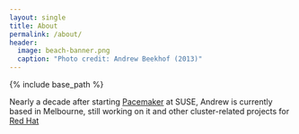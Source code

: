 ```yaml
---
layout: single
title: About
permalink: /about/
header:
  image: beach-banner.png
  caption: "Photo credit: Andrew Beekhof (2013)"
---
```


{% include base_path %}

Nearly a decade after starting [Pacemaker](http://clusterlabs.org) at
SUSE, Andrew is currently based in Melbourne, still working on it and
other cluster-related projects for [Red Hat](http://redhat.com)
